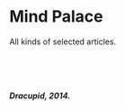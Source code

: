 Mind Palace
====================

All kinds of selected articles.

<br/><br/><br/>

***Dracupid, 2014.***